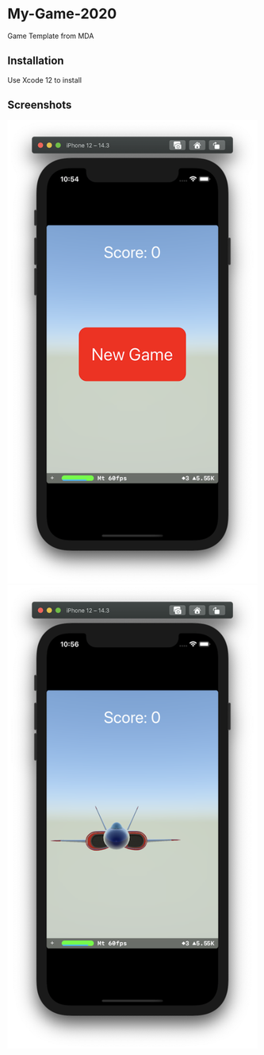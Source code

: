 # My-Game-2020
Game Template from MDA

## Installation

Use Xcode 12 to install

## Screenshots
![Main Menu restart](https://github.com/olegsugatov/My-Game-2020/blob/main/My%20Game/Screenshots/screenshot01.png)
![Gameplay](https://github.com/olegsugatov/My-Game-2020/blob/main/My%20Game/Screenshots/screenshot02.png)
